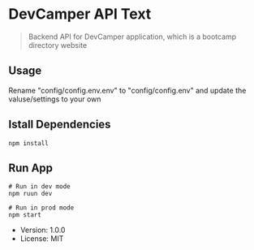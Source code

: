 # DevCamper API Text

> Backend API for DevCamper application, which is a bootcamp directory website

## Usage

Rename "config/config.env.env" to "config/config.env" and update the valuse/settings to your own

## Istall Dependencies

```
npm install
```

## Run App

```
# Run in dev mode
npm ruun dev

# Run in prod mode
npm start
```

- Version: 1.0.0
- License: MIT

